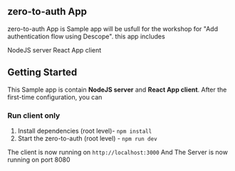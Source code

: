 ## zero-to-auth App

zero-to-auth App is Sample app will be usfull for the workshop for "Add authentication flow using Descope". this app includes

NodeJS server
React App client

## Getting Started

This Sample app is contain **NodeJS server** and **React App client**.
After the first-time configuration, you can

### Run client only

1. Install dependencies (root level)- `npm install`
2. Start the zero-to-auth (root level) - `npm run dev`

The client is now running on `http://localhost:3000`
And The Server is now running on port 8080
